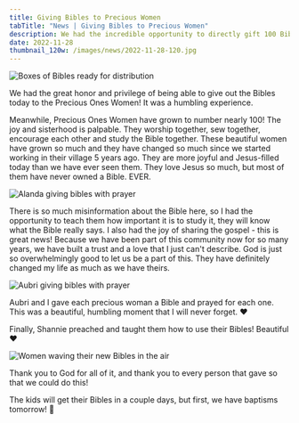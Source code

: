 ```yaml
---
title: Giving Bibles to Precious Women
tabTitle: "News | Giving Bibles to Precious Women"
description: We had the incredible opportunity to directly gift 100 Bibles
date: 2022-11-28
thumbnail_120w: /images/news/2022-11-28-120.jpg
---
```


![Boxes of Bibles ready for distribution](/images/news/2022-11-28-boxes.jpg)

We had the great honor and privilege of being able to give out the Bibles today to the Precious Ones Women! It was a humbling experience.

Meanwhile, Precious Ones Women have grown to number nearly 100! The joy and sisterhood is palpable. They worship together, sew together, encourage each other and study the Bible together. These beautiful women have grown so much and they have changed so much since we started working in their village 5 years ago. They are more joyful and Jesus-filled today than we have ever seen them. They love Jesus so much, but most of them have never owned a Bible. EVER.

![Alanda giving bibles with prayer](/images/news/2022-11-28-alanda.jpg)

There is so much misinformation about the Bible here, so I had the opportunity to teach them how important it is to study it, they will know what the Bible really says. I also had the joy of sharing the gospel - this is great news! Because we have been part of this community now for so many years, we have built a trust and a love that I just can't describe. God is just so overwhelmingly good to let us be a part of this. They have definitely changed my life as much as we have theirs.

![Aubri giving bibles with prayer](/images/news/2022-11-28-aubri.jpg)

Aubri and I gave each precious woman a Bible and prayed for each one. This was a beautiful, humbling moment that I will never forget. ❤️

Finally, Shannie preached and taught them how to use their Bibles! Beautiful ❤️

![Women waving their new Bibles in the air](/images/news/2022-11-28-bibles-in-the-air.jpg)

Thank you to God for all of it, and thank you to every person that gave so that we could do this!

The kids will get their Bibles in a couple days, but first, we have baptisms tomorrow! 🎉
